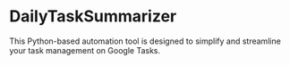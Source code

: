 # DailyTaskSummarizer
This Python-based automation tool is designed to simplify and streamline your task management on Google Tasks.
